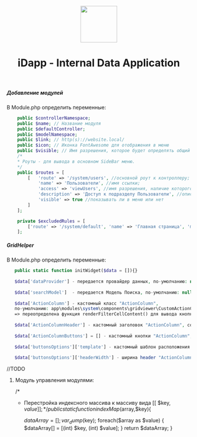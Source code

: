 <p align="center">
    <a href="https://github.com/glowfisch8lan" target="_blank">
        <img src="https://avatars3.githubusercontent.com/u/76803288" height="100px">
    </a>
    <h1 align="center">iDapp - Internal Data Application</h1>
    <br>
</p>

<h5>Добавление модулей</h5>
В Module.php определить переменные:

```php
    public $controllerNamespace;
    public $name; // Название модуля
    public $defaultController; 
    public $modelNamespace;
    public $link; // http(s)://website.local/
    public $icon; // Иконка FontAwesome для отображения в меню
    public $visible; // Имя разрешения, которое будет определять общий доступ к модулю
    /*
    * Роуты - для вывода в основном SideBar меню.
    */
    public $routes = [
        [   'route' => '/system/users', //основной роут к контроллеру;
            'name' => 'Пользователи', //имя ссылки;
            'access' => 'viewUsers', //имя разрешения, наличие которого требуется для отображения пункта меню
            'description' => 'Доступ к подразделу Пользователи', //описание разрешения
            'visible' => true //показывать ли в меню или нет
        ]
    ];

    private $excludedRules = [
        ['route' => '/system/default', 'name' => 'Главная страница', 'module' => 'system'] //роут, который не учитывать, при построении меню;
    ];
```

<h5>GridHelper</h5>
В Module.php определить переменные:

```php
   public static function initWidget($data = []){}
   
   $data['dataProvider'] - передается провайдер данных, по-умолчанию: null;
   
   $data['searchModel']  - передается Модель Поиска, по-умолчанию: null;
   
   $data['ActionColumn'] - кастомный класс "ActionColumn", 
   по-умолчанию: app\modules\system\components\gridviewer\CustomActionColumns;
   => переопределена функция renderFilterCellContent() для вывода кнопки добавить в строку Фильтрации, для лучшего UI;
   
   $data['ActionColumnHeader'] - кастомный заголовок "ActionColumn", соответствует полю "header", чтобы выключить заголовок, задайте невидимый символ &nbsp;
   
   $data['ActionColumnButtons'] = [] - кастомный кнопки "ActionColumn", соответствует полю "buttons";
   
   $data['buttonsOptions']['template'] - кастомный шаблон расположения кнопок "ActionColumn", соответствует полю "template";
   
   $data['buttonsOptions']['headerWidth'] - ширина header "ActionColumn", по-умолчанию: 150; 
```

//TODO
1. Модуль управления модулями:
    




    /*
     * Перестройка индексного массива к  массиву вида [[ $key, $value ]];
     */
    public static function indexMap($array,$key){

        $dataArray = [];var_dump($key);
        foreach($array as $value) {
            $dataArray[] = [(int) $key, (int) $value];
        }
        return $dataArray;
    }
